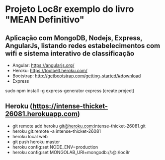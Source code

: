 # Projeto Loc8r exemplo do livro "MEAN Definitivo"

## Aplicação com MongoDB, Nodejs, Express, AngularJs, listando redes estabelecimentos com wifi e sistema interativo de classificação

* Angular: https://angularjs.org/
* Heroku: https://toolbelt.heroku.com/
* Bootstrap: http://getbootstrap.com/getting-started/#download
* Express

sudo npm install -g express-generator
express (create project)

## Heroku (https://intense-thicket-26081.herokuapp.com)

* git remote add heroku git@heroku.com:intense-thicket-26081.git
* heroku git:remote -a intense-thicket-26081
* heroku local web
* git push heroku master
* heroku config:set NODE_ENV=production
* heroku config:set MONGOLAB_URI=mongodb://:@:/loc8r